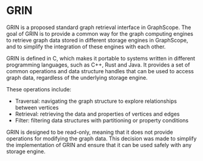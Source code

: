 # GRIN
GRIN is a proposed standard graph retrieval interface in GraphScope. The goal of GRIN is to provide a common way for the graph computing engines to retrieve graph data stored in different storage engines in GraphScope, and to simplify the integration of these engines with each other.

GRIN is defined in C, which makes it portable to systems written in different programming languages, such as C++, Rust and Java. It provides a set of common operations and data structure handles that can be used to access graph data, regardless of the underlying storage engine. 

These operations include:
* Traversal: navigating the graph structure to explore relationships between vertices
* Retrieval: retrieving the data and properties of vertices and edges
* Filter: filtering data structures with partitioning or property conditions

GRIN is designed to be read-only, meaning that it does not provide operations for modifying the graph data. This decision was made to simplify the implementation of GRIN and ensure that it can be used safely with any storage engine.

